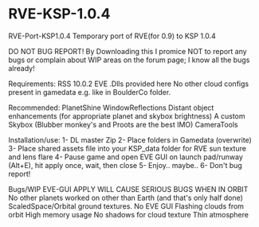 # RVE-KSP-1.0.4
RVE-Port-KSP1.0.4
Temporary port of RVE(for 0.9) to KSP 1.0.4

DO NOT BUG REPORT! By Downloading this I promice NOT to report any bugs or complain about WIP areas on the forum page; I know all the bugs already!

Requirements:
	RSS 10.0.2
	EVE .Dlls provided here
	No other cloud configs present in gamedata e.g. like in BoulderCo folder.
  
Recommended:
  PlanetShine
  WindowReflections
  Distant object enhancements
      (for appropriate planet and skybox brightness)
  A custom Skybox
      (Blubber monkey's and Proots are the best IMO)
  CameraTools
  
Installation/use:
 1- DL master Zip
 2- Place folders in Gamedata (overwrite)
 3- Place shared assets file into your KSP_data folder for RVE sun texture and lens flare
 4- Pause game and open EVE GUI on launch pad/runway (Alt+E), hit apply once, wait, then close
 5- Enjoy.. maybe..
 6- Don't bug report!

Bugs/WIP
  EVE-GUI APPLY WILL CAUSE SERIOUS BUGS WHEN IN ORBIT
  No other planets worked on other than Earth (and that's only half done)
  ScaledSpace/Orbital ground textures.
  No EVE GUI
  Flashing clouds from orbit
  High memory usage
  No shadows for cloud texture
  Thin atmosphere
  
  

